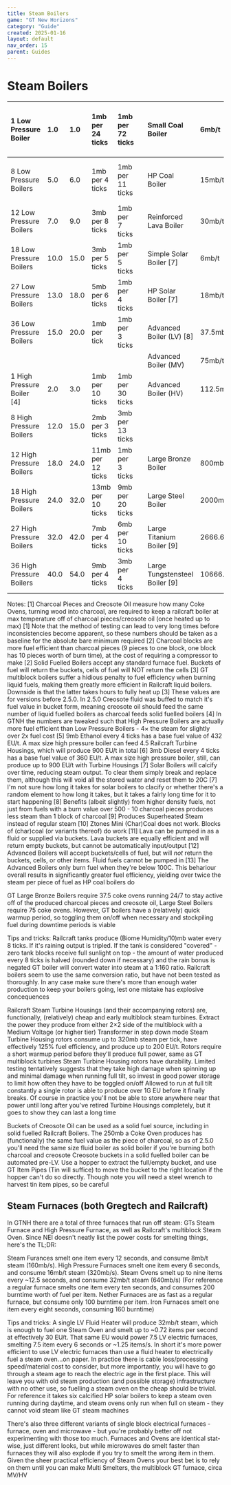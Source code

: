 ```yaml
---
title: Steam Boilers
game: "GT New Horizons"
category: "Guide"
created: 2025-01-16
layout: default
nav_order: 15
parent: Guides
---
```


# Steam Boilers

| 1 Low Pressure Boiler | 1.0 | 1.0 | 1mb per 24 ticks | 1mb per 72 ticks |  | Small Coal Boiler | 6mb/t | All variants of (char)coal [10], (Bituminous) Peat | ~4 (char)coal |
|:---|:---|:---|:---|:---|:---|:---|:---|:---|:---|
| 8 Low Pressure Boilers | 5.0 | 6.0 | 1mb per 4 ticks | 1mb per 11 ticks |  | HP Coal Boiler | 15mb/t | All variants of (char)coal [10], (Bituminous) Peat | ~17.5 (char)coal |
| 12 Low Pressure Boilers | 7.0 | 9.0 | 3mb per 8 ticks | 1mb per 7 ticks |  | Reinforced Lava Boiler | 30mb/t | Lava [11] | ~7 lava buckets |
| 18 Low Pressure Boilers | 10.0 | 15.0 | 3mb per 5 ticks | 1mb per 5 ticks |  | Simple Solar Boiler [7] | 6mb/t | Sunlight |  |
| 27 Low Pressure Boilers | 13.0 | 18.0 | 5mb per 6 ticks | 1mb per 4 ticks |  | HP Solar Boiler [7] | 18mb/t | Sunlight |  |
| 36 Low Pressure Boilers | 15.0 | 20.0 | 1mb per tick | 1mb per 3 ticks |  | Advanced Boiler (LV) [8] | 37.5mb/t | Any Furnace fuel [12] | N/A [13] |
|  |  |  |  |  |  | Advanced Boiler (MV) | 75mb/t | Any Furnace fuel [12] | N/A [13] |
| 1 High Pressure Boiler [4] | 2.0 | 3.0 | 1mb per 10 ticks | 1mb per 30 ticks |  | Advanced Boiler (HV) | 112.5mb/t | Any Furnace fuel [12] | N/A [13] |
| 8 High Pressure Boilers | 12.0 | 15.0 | 2mb per 3 ticks | 3mb per 13 ticks |  |  |  |  |  |
| 12 High Pressure Boilers | 18.0 | 24.0 | 11mb per 12 ticks | 1mb per 3 ticks |  | Large Bronze Boiler | 800mb/t |  |  |
| 18 High Pressure Boilers | 24.0 | 32.0 | 13mb per 10 ticks | 9mb per 20 ticks |  | Large Steel Boiler | 2000mb/t |  |  |
| 27 High Pressure Boilers | 32.0 | 42.0 | 7mb per 4 ticks | 6mb per 10 ticks |  | Large Titanium Boiler [9] | 2666.65mb/t |  |  |
| 36 High Pressure Boilers | 40.0 | 54.0 | 9mb per 4 ticks | 3mb per 4 ticks |  | Large Tungstensteel Boiler [9] | 10666.65mb/t |  |  |

Notes: [1] Charcoal Pieces and Creosote Oil measure how many Coke Ovens, turning wood into charcoal, are required to keep a railcraft boiler at max temperature off of charcoal pieces/creosote oil (once heated up to max) [1] Note that the method of testing can lead to very long times before inconsistencies become apparent, so these numbers should be taken as a baseline for the absolute bare minimum required [2] Charcoal blocks are more fuel efficient than charcoal pieces (9 pieces to one block, one block has 10 pieces worth of burn time), at the cost of requiring a compressor to make [2] Solid Fuelled Boilers accept any standard furnace fuel. Buckets of fuel will return the buckets, cells of fuel will NOT return the cells [3] GT multiblock boilers suffer a hidious penalty to fuel efficiency when burning liquid fuels, making them greatly more efficient in Railcraft liquid boilers. Downside is that the latter takes hours to fully heat up [3] These values are for versions before 2.5.0. In 2.5.0 Creosote fluid was buffed to match it's fuel value in bucket form, meaning creosote oil should feed the same number of liquid fuelled boilers as charcoal feeds solid fuelled boilers [4] In GTNH the numbers are tweaked such that High Pressure Boilers are actually more fuel efficient than Low Pressure Boilers - 4× the steam for slightly over 2x fuel cost [5] 9mb Ethanol every 4 ticks has a base fuel value of 432 EU/t. A max size high pressure boiler can feed 4.5 Railcraft Turbine Housings, which will produce 900 EU/t in total [6] 3mb Diesel every 4 ticks has a base fuel value of 360 EU/t. A max size high pressure boiler, still, can produce up to 900 EU/t with Turbine Housings [7] Solar Boilers will calcify over time, reducing steam output. To clear them simply break and replace them, although this will void all the stored water and reset them to 20C [7] I'm not sure how long it takes for solar boilers to clacify or whether there's a random element to how long it takes, but it takes a fairly long time for it to start happening [8] Benefits (albeit slightly) from higher density fuels, not just from fuels with a burn value over 500 - 10 charcoal pieces produces less steam than 1 block of charcoal [9] Produces Superheated Steam instead of regular steam [10] Ztones Mini (Char)Coal does not work. Blocks of (char)coal (or variants thereof) do work [11] Lava can be pumped in as a fluid or supplied via buckets. Lava buckets are equally efficient and will return empty buckets, but cannot be automatically input/output [12] Advanced Boilers will accept buckets/cells of fuel, but will *not* return the buckets, cells, or other items. Fluid fuels cannot be pumped in [13] The Advanced Boilers only burn fuel when they're below 100C. This behariour overall results in significantly greater fuel efficiency, yielding over twice the steam per piece of fuel as HP coal boilers do

GT Large Bronze Boilers require 37.5 coke ovens running 24/7 to stay active off of the produced charcoal pieces and creosote oil, Large Steel Boilers require 75 coke ovens. However, GT boilers have a (relatively) quick warmup period, so toggling them on/off when necessary and stockpiling fuel during downtime periods is viable

Tips and tricks: Railcraft tanks produce (Biome Humidity/10)mb water every 8 ticks. If it's raining output is tripled. If the tank is considered "covered" - zero tank blocks receive full sunlight on top - the amount of water produced every 8 ticks is halved (rounded down if necessary) and the rain bonus is negated GT boiler will convert water into steam at a 1:160 ratio. Railcraft boilers seem to use the same conversion ratio, but have not been tested as thoroughly. In any case make sure there's more than enough water production to keep your boilers going, lest one mistake has explosive concequences

Railcraft Steam Turbine Housings (and their accompanying rotors) are, functionally, (relatively) cheap and early multiblock steam turbines. Extract the power they produce from either 2×2 side of the multiblock with a Medium Voltage (or higher tier) Transformer in step down mode Steam Turbine Housing rotors consume up to 320mb steam per tick, have effectively 125% fuel efficiency, and produce up to 200 EU/t. Rotors require a short warmup period before they'll produce full power, same as GT multiblock turbines Steam Turbine Housing rotors have durability. Limited testing tentatively suggests that they take high damage when spinning up and minimal damage when running full tilt, so invest in good power storage to limit how often they have to be toggled on/off Allowed to run at full tilt constantly a single rotor is able to produce over 1G EU before it finally breaks. Of course in practice you'll not be able to store anywhere near that power until long after you've retired Turbine Housings completely, but it goes to show they can last a long time

Buckets of Creosote Oil can be used as a solid fuel source, including in solid fuelled Railcraft Boilers. The 250mb a Coke Oven produces has (functionally) the same fuel value as the piece of charcoal, so as of 2.5.0 you'll need the same size fluid boiler as solid boiler if you're burning both charcoal and creosote Creosote buckets in a solid fuelled boiler can be automated pre-LV. Use a hopper to extract the full/empty bucket, and use GT Item Pipes (Tin will suffice) to move the bucket to the right location if the hopper can't do so directly. Though note you will need a steel wrench to harvest tin item pipes, so be careful

## Steam Furnaces (both Gregtech and Railcraft)

In GTNH there are a total of three furnaces that run off steam: GTs Steam Furnace and High Pressure Furnace, as well as Railcraft's multiblock Steam Oven. Since NEI doesn't neatly list the power costs for smelting things, here's the TL;DR:

Steam Furances smelt one item every 12 seconds, and consume 8mb/t steam (160mb/s). High Pressure Furnaces smelt one item every 6 seconds, and consume 16mb/t steam (320mb/s). Steam Ovens smelt up to nine items every ~12.5 seconds, and consume 32mb/t steam (640mb/s) (For reference a regular furnace smelts one item every ten seconds, and consumes 200 burntime worth of fuel per item. Nether Furnaces are as fast as a regular furnace, but consume only 100 burntime per item. Iron Furnaces smelt one item every eight seconds, consuming 160 burntime)

Tips and tricks: A single LV Fluid Heater will produce 32mb/t steam, which is enough to fuel one Steam Oven and smelt up to ~0.72 items per second at effectively 30 EU/t. That same EU would power 7.5 LV electric furnaces, smelting 7.5 item every 6 seconds or ~1.25 items/s. In short it's more power efficient to use LV electric furnaces than use a fluid heater to electrically fuel a steam oven...on paper. In practice there is cable loss/processing speed/material cost to consider, but more importantly, you will have to go through a steam age to reach the electric age in the first place. This will leave you with old steam production (and possible storage) infrastructure with no other use, so fuelling a steam oven on the cheap should be trivial. For reference it takes six calcified HP solar boilers to keep a steam oven running during daytime, and steam ovens only run when full on steam - they cannot void steam like GT steam machines

There's also three different variants of single block electrical furnaces - furnace, oven and microwave - but you're probably better off not experimenting with those too much. Furnaces and Ovens are identical stat-wise, just different looks, but while microwaves do smelt faster than furnaces they will also explode if you try to smelt the wrong item in them. Given the sheer practical efficiency of Steam Ovens your best bet is to rely on them until you can make Multi Smelters, the multiblock GT furnace, circa MV/HV

